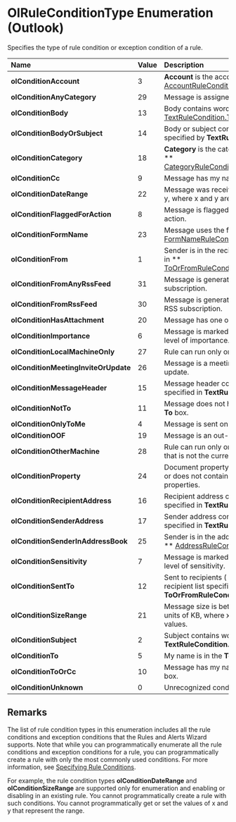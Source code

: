 
# OlRuleConditionType Enumeration (Outlook)

Specifies the type of rule condition or exception condition of a rule.



|**Name**|**Value**|**Description**|
|:-----|:-----|:-----|
| **olConditionAccount**|3| **Account** is the account specified in ** [AccountRuleCondition.Account](d4fa2fea-ee74-c6f5-e6b3-45caab94c4c8.md)**.|
| **olConditionAnyCategory**|29|Message is assigned to any category.|
| **olConditionBody**|13|Body contains words specified in  ** [TextRuleCondition.Text](615f47e9-2c43-a473-33f6-46765ccd3903.md)**.|
| **olConditionBodyOrSubject**|14|Body or subject contains words specified by  **TextRuleCondition.Text.**|
| **olConditionCategory**|18| **Category** is the category specified in ** [CategoryRuleCondition.Categories](7662a095-43e9-7668-f6f7-d0701b87b28c.md)**.|
| **olConditionCc**|9|Message has my name in the  **Cc** box.|
| **olConditionDateRange**|22|Message was received between x and y, where x and y are  **Date** values.|
| **olConditionFlaggedForAction**|8|Message is flagged for the specified action.|
| **olConditionFormName**|23|Message uses the form specified in  ** [FormNameRuleCondition.FormName](993f2ee0-58eb-bed0-5819-11148792b8f0.md)**.|
| **olConditionFrom**|1|Sender is in the recipient list specified in  ** [ToOrFromRuleCondition.Recipients](4d1a3cb4-ec6e-b8d0-a4d2-0ebe1f829b00.md)**.|
| **olConditionFromAnyRssFeed**|31|Message is generated from any RSS subscription.|
| **olConditionFromRssFeed**|30|Message is generated from a specific RSS subscription.|
| **olConditionHasAttachment**|20|Message has one or more attachments.|
| **olConditionImportance**|6|Message is marked with the specified level of importance.|
| **olConditionLocalMachineOnly**|27|Rule can run only on the local machine.|
| **olConditionMeetingInviteOrUpdate**|26|Message is a meeting invitation or update.|
| **olConditionMessageHeader**|15|Message header contains words specified in  **TextRuleCondition.Text**.|
| **olConditionNotTo**|11|Message does not have my name in the  **To** box.|
| **olConditionOnlyToMe**|4|Message is sent only to me.|
| **olConditionOOF**|19|Message is an out-of-office message.|
| **olConditionOtherMachine**|28|Rule can run only on a specific machine that is not the current machine.|
| **olConditionProperty**|24|Document property is exactly, contains, or does not contain specified properties.|
| **olConditionRecipientAddress**|16|Recipient address contains words specified in  **TextRuleCondition.Text**.|
| **olConditionSenderAddress**|17|Sender address contains words specified in  **TextRuleCondition.Text**.|
| **olConditionSenderInAddressBook**|25|Sender is in the address list specified in  ** [AddressRuleCondition.Address](de4186ec-0741-8ff6-7789-af0a46c470e0.md)**.|
| **olConditionSensitivity**|7|Message is marked with the specified level of sensitivity.|
| **olConditionSentTo**|12|Sent to recipients ( **To**,  **Cc**) are in the recipient list specified in  **ToOrFromRuleCondition.Recipients**.|
| **olConditionSizeRange**|21|Message size is between x and y in units of KB, where x and y are  **Integer** values.|
| **olConditionSubject**|2|Subject contains words specified in  **TextRuleCondition.Text**.|
| **olConditionTo**|5|My name is in the  **To** box.|
| **olConditionToOrCc**|10|Message has my name in the  **To** or **Cc** box.|
| **olConditionUnknown**|0|Unrecognized condition.|

## Remarks

The list of rule condition types in this enumeration includes all the rule conditions and exception conditions that the Rules and Alerts Wizard supports. Note that while you can programmatically enumerate all the rule conditions and exception conditions for a rule, you can programmatically create a rule with only the most commonly used conditions. For more information, see  [Specifying Rule Conditions](812c131a-fe23-1b8b-5e2d-9459d7102630.md).

For example, the rule condition types  **olConditionDateRange** and **olConditionSizeRange** are supported only for enumeration and enabling or disabling in an existing rule. You cannot programmatically create a rule with such conditions. You cannot programmatically get or set the values of x and y that represent the range.

